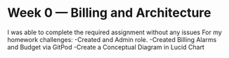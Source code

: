 # Week 0 — Billing and Architecture
I was able to complete the required assignment without any issues
For my homework challenges:
-Created and Admin role.
-Created Billing Alarms and Budget via GitPod
-Create a Conceptual Diagram in Lucid Chart
